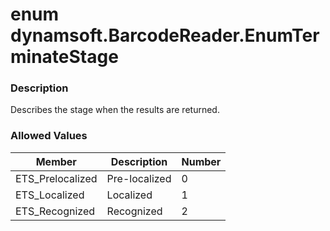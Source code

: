 # enum dynamsoft.BarcodeReader.EnumTerminateStage

### Description

Describes the stage when the results are returned.

### Allowed Values

| Member  | Description | Number |
| ------------- | ------------- | ------------- |
| ETS_Prelocalized | Pre-localized | 0 |
| ETS_Localized | Localized | 1 |
| ETS_Recognized | Recognized | 2 |